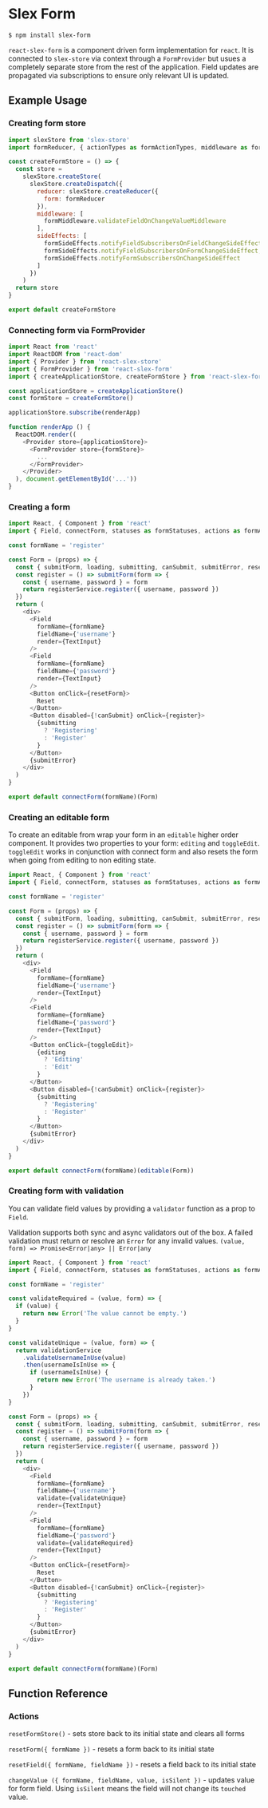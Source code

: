 # Slex Form

```
$ npm install slex-form
```

`react-slex-form` is a component driven form implementation for `react`. It is connected to `slex-store` via context through a `FormProvider` but usues a completely separate store from the rest of the application. Field updates are propagated via subscriptions to ensure only relevant UI is updated.

## Example Usage

### Creating form store

```javascript
import slexStore from 'slex-store'
import formReducer, { actionTypes as formActionTypes, middleware as formMiddleware, sideEffects as formSideEffects } from 'react-slex-form'

const createFormStore = () => {
  const store =
    slexStore.createStore(
      slexStore.createDispatch({
        reducer: slexStore.createReducer({
          form: formReducer
        }),
        middleware: [
          formMiddleware.validateFieldOnChangeValueMiddleware
        ],
        sideEffects: [
          formSideEffects.notifyFieldSubscribersOnFieldChangeSideEffect,
          formSideEffects.notifyFieldSubscribersOnFormChangeSideEffect,
          formSideEffects.notifyFormSubscribersOnChangeSideEffect
        ]
      })
    )
  return store
}

export default createFormStore
```

### Connecting form via FormProvider

```javascript
import React from 'react'
import ReactDOM from 'react-dom'
import { Provider } from 'react-slex-store'
import { FormProvider } from 'react-slex-form'
import { createApplicationStore, createFormStore } from 'react-slex-form'

const applicationStore = createApplicationStore()
const formStore = createFormStore()

applicationStore.subscribe(renderApp)

function renderApp () {
  ReactDOM.render((
    <Provider store={applicationStore}>
      <FormProvider store={formStore}>
        ...
      </FormProvider>
    </Provider>
  ), document.getElementById('...'))
}

```

### Creating a form

```javascript
import React, { Component } from 'react'
import { Field, connectForm, statuses as formStatuses, actions as formActions } from 'react-slex-form'

const formName = 'register'

const Form = (props) => {
  const { submitForm, loading, submitting, canSubmit, submitError, resetForm } = this.props
  const register = () => submitForm(form => {
    const { username, password } = form
    return registerService.register({ username, password })
  })
  return (
    <div>
      <Field
        formName={formName}
        fieldName={'username'}
        render={TextInput}
      />
      <Field
        formName={formName}
        fieldName={'password'}
        render={TextInput}
      />
      <Button onClick={resetForm}>
        Reset
      </Button>
      <Button disabled={!canSubmit} onClick={register}>
        {submitting
          ? 'Registering'
          : 'Register'
        }
      </Button>
      {submitError}
    </div>
  )
}

export default connectForm(formName)(Form)

```

### Creating an editable form

To create an editable from wrap your form in an `editable` higher order component. It provides two properties to your form: `editing` and `toggleEdit`. `toggleEdit` works in conjunction with connect form and also resets the form when going from editing to non editing state.

```javascript
import React, { Component } from 'react'
import { Field, connectForm, statuses as formStatuses, actions as formActions } from 'react-slex-form'

const formName = 'register'

const Form = (props) => {
  const { submitForm, loading, submitting, canSubmit, submitError, resetForm, editing, toggleEdit } = this.props
  const register = () => submitForm(form => {
    const { username, password } = form
    return registerService.register({ username, password })
  })
  return (
    <div>
      <Field
        formName={formName}
        fieldName={'username'}
        render={TextInput}
      />
      <Field
        formName={formName}
        fieldName={'password'}
        render={TextInput}
      />
      <Button onClick={toggleEdit}>
        {editing
          ? 'Editing'
          : 'Edit'
        }
      </Button>
      <Button disabled={!canSubmit} onClick={register}>
        {submitting
          ? 'Registering'
          : 'Register'
        }
      </Button>
      {submitError}
    </div>
  )
}

export default connectForm(formName)(editable(Form))

```


### Creating form with validation

You can validate field values by providing a `validator` function as a prop to `Field`. 

Validation supports both sync and async validators out of the box. A failed validation must return or resolve an `Error` for any invalid values. `(value, form) => Promise<Error|any> || Error|any`

```javascript
import React, { Component } from 'react'
import { Field, connectForm, statuses as formStatuses, actions as formActions } from 'react-slex-form'

const formName = 'register'

const validateRequired = (value, form) => {
  if (value) {
    return new Error('The value cannot be empty.')
  }
}

const validateUnique = (value, form) => {
  return validationService
    .validateUsernameInUse(value)
    .then(usernameIsInUse => {
      if (usernameIsInUse) {
        return new Error('The username is already taken.')
      }
    })
}

const Form = (props) => {
  const { submitForm, loading, submitting, canSubmit, submitError, resetForm } = this.props
  const register = () => submitForm(form => {
    const { username, password } = form
    return registerService.register({ username, password })
  })
  return (
    <div>
      <Field
        formName={formName}
        fieldName={'username'}
        validate={validateUnique}
        render={TextInput}
      />
      <Field
        formName={formName}
        fieldName={'password'}
        validate={validateRequired}
        render={TextInput}
      />
      <Button onClick={resetForm}>
        Reset
      </Button>
      <Button disabled={!canSubmit} onClick={register}>
        {submitting
          ? 'Registering'
          : 'Register'
        }
      </Button>
      {submitError}
    </div>
  )
}

export default connectForm(formName)(Form)

```

## Function Reference

### Actions

`resetFormStore()` - sets store back to its initial state and clears all forms

`resetForm({ formName })` - resets a form back to its initial state

`resetField({ formName, fieldName })` - resets a field back to its initial state

`changeValue ({ formName, fieldName, value, isSilent })` - updates value for form field. Using `isSilent` means the field will not change its `touched` value.
